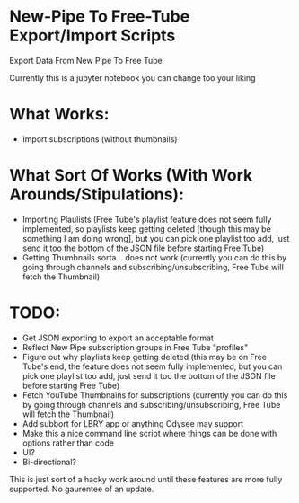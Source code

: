 # New-Pipe To Free-Tube Export/Import Scripts
Export Data From New Pipe To Free Tube

Currently this is a jupyter notebook you can change too your liking

# What Works: 
- Import subscriptions (without thumbnails)

# What Sort Of Works (With Work Arounds/Stipulations): 
- Importing Plaulists (Free Tube's playlist feature does not seem fully implemented, so playlists keep getting deleted [though this may be something I am doing wrong], but you can pick one playlist too add, just send it too the bottom of the JSON file before starting Free Tube)
- Getting Thumbnails sorta... does not work (currently you can do this by going through channels and subscribing/unsubscribing, Free Tube will fetch the Thumbnail)

# TODO: 
 - Get JSON exporting to export an acceptable format
 - Reflect New Pipe subscription groups in Free Tube "profiles"
 - Figure out why playlists keep getting deleted (this may be on Free Tube's end, the feature does not seem fully implemented, but you can pick one playlist too add, just send it too the bottom of the JSON file before starting Free Tube)
- Fetch YouTube Thumbnains for subscriptions (currently you can do this by going through channels and subscribing/unsubscribing, Free Tube will fetch the Thumbnail)
- Add subbort for LBRY app or anything Odysee may support
- Make this a nice command line script where things can be done with options rather than code
- UI?
- Bi-directional?

This is just sort of a hacky work around until these features are more fully supported. No gaurentee of an update.
